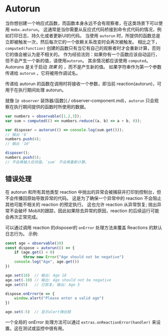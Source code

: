 # Autorun

当你想创建一个响应式函数，而函数本身永远不会有观察者，在这类场景下可以使用 `mobx.autorun`。
这通常是当你需要从反应式代码桥接到命令式代码的情况，例如打印日志、持久化或者更新UI的代码。
当使用 `autorun` 时，所提供的函数总是立即被触发一次，然后每次它的一个依赖关系改变时会再次被触发。
相比之下，`computed(function)` 创建的函数只有当它有自己的观察者时才会重新计算，否则它的值会被认为是不相关的。
作为经验法则：如果你有一个函数应该自动运行，但不会产生一个新的值，请使用`autorun`。
其余情况都应该使用 `computed`。 Autoruns 是关于启动 _效果_ 的 ，而不是产生新的值。
如果字符串作为第一个参数传递给 `autorun` ，它将被用作调试名。

传递给 autorun 的函数在调用时将接收一个参数，即当前 reaction(autorun)，可用于在执行期间处理 autorun。

就像 [`@ observer` 装饰器/函数](./ observer-component.md)，`autorun` 只会观察在执行期间提供的函数时所使用的数据。

```javascript
var numbers = observable([1,2,3]);
var sum = computed(() => numbers.reduce((a, b) => a + b, 0));

var disposer = autorun(() => console.log(sum.get()));
// 输出 '6'
numbers.push(4);
// 输出 '10'

disposer();
numbers.push(5);
// 不会再输入任何值。`sum` 不会再重新计算。
```

## 错误处理

在 autorun 和所有其他类型 reaction 中抛出的异常会被捕获并打印到控制台，但不会传播回原始导致异常的代码。
这是为了确保一个异常中的 reaction 不会阻止其他可能不相关的 reaction 的预定执行。
这也允许 reaction 从异常恢复; 抛出异常不会破坏 MobX的跟踪，因此如果除去异常的原因，reaction 的后续运行可能会再次正常完成。

可以通过调用 reaction 的disposer的 `onError` 处理方法来覆盖 Reactions 的默认日志行为。
示例:

```javascript
const age = observable(10)
const dispose = autorun(() => {
    if (age.get() < 0)
        throw new Error("Age should not be negative")
    console.log("Age", age.get())
})

age.set(18)  // 输出: Age 18
age.set(-10) // 输出: Age should not be negative
age.set(5)   // 已恢复; 输出: Age 5

dispose.onError(e => {
    window.alert("Please enter a valid age")
})

age.set(-5)  // 显示alert弹出框
```

一个全局的 onError 处理方法可以通过 `extras.onReactionError(handler)` 来设置。这在测试或监控中很有用。
